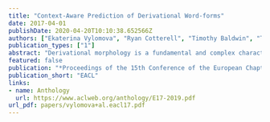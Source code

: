 ```yaml
---
title: "Context-Aware Prediction of Derivational Word-forms"
date: 2017-04-01
publishDate: 2020-04-20T10:10:38.652566Z
authors: ["Ekaterina Vylomova", "Ryan Cotterell", "Timothy Baldwin", "Trevor Cohn"]
publication_types: ["1"]
abstract: "Derivational morphology is a fundamental and complex characteristic of language. In this paper we propose a new task of predicting the derivational form of a given base-form lemma that is appropriate for a given context. We present an encoder-decoder style neural network to produce a derived form character-by-character, based on its corresponding character-level representation of the base form and the context. We demonstrate that our model is able to generate valid context-sensitive derivations from known base forms, but is less accurate under lexicon agnostic setting."
featured: false
publication: "*Proceedings of the 15th Conference of the European Chapter of the Association for Computational Linguistics*"
publication_short: "EACL"
links:
- name: Anthology
  url: https://www.aclweb.org/anthology/E17-2019.pdf
url_pdf: papers/vylomova+al.eacl17.pdf
---
```


